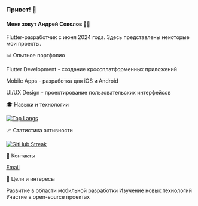 ### Привет! 👋
#### Меня зовут Андрей Соколов 🧑‍💻
Flutter-разработчик с июня 2024 года.
Здесь представлены некоторые мои проекты. 

📊 Опытное портфолио

Flutter Development - создание кроссплатформенных приложений

Mobile Apps - разработка для iOS и Android

UI/UX Design - проектирование пользовательских интерфейсов

🎓 Навыки и технологии

[![Top Langs](https://github-readme-stats.vercel.app/api/top-langs/?username=SokolovAndr&layout=compact)](https://github.com/anuraghazra/github-readme-stats)

📈 Статистика активности

[![GitHub Streak](https://github-readme-streak-stats.herokuapp.com/?user=SokolovAndr)](https://git.io/streak-stats)

🔗 Контакты

[Email](korch45@yandex.ru)


🎯 Цели и интересы

Развитие в области мобильной разработки
Изучение новых технологий
Участие в open-source проектах
